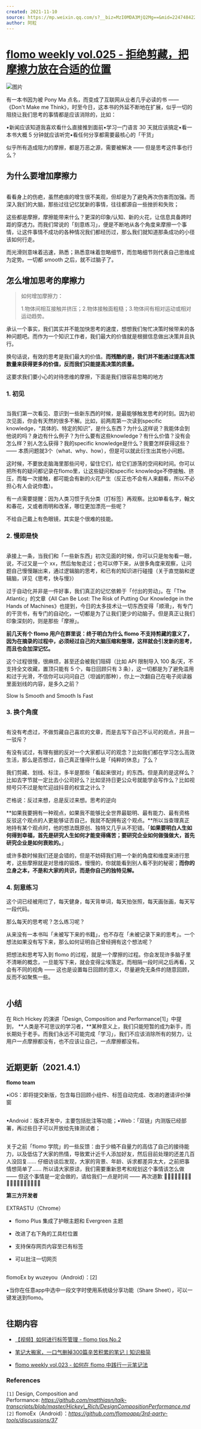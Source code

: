 ```yaml
---
created: 2021-11-10
source: https://mp.weixin.qq.com/s?__biz=MzI0MDA3MjQ2Mg==&mid=2247484229&idx=1&sn=5b1ebea747845f58cde6c3970bb0045d&chksm=e9212124de56a83261e9367168818ce7a96c2666632c53c3c4e5149f5543f041c433cf1f7f7a#rd
author: 阿粒
---
```


# [flomo weekly vol.025 - 拒绝剪藏，把摩擦力放在合适的位置](https://mp.weixin.qq.com/s?__biz=MzI0MDA3MjQ2Mg==&mid=2247484229&idx=1&sn=5b1ebea747845f58cde6c3970bb0045d&chksm=e9212124de56a83261e9367168818ce7a96c2666632c53c3c4e5149f5543f041c433cf1f7f7a#rd)


![图片](https://mmbiz.qpic.cn/mmbiz_png/wDNLH7zcd1NDSOjB37Fiah7gZq91F6QhpQKI7HDeX09v1FicPn2OAZGvib7cfINP3PRMTt0sR6AVibNzbOTIlKHicgg/640?wx_fmt=png&tp=png&wxfrom=5&wx_lazy=1&wx_co=1)

有一本书因为被 Pony Ma 点名，而变成了互联网从业者几乎必读的书 —— 《Don't Make me Think》，时至今日，这本书的外延不断地在扩展，似乎一切的阻挠让我们思考的事情都是应该消除的，比如：  

•新闻应该知道我喜欢看什么直接推到面前•学习一门语言 30 天就应该搞定•看一本书大概 5 分钟就应该听完•看任何分享都需要最核心的「干货」

似乎所有造成阻力的摩擦，都是万恶之源，需要被解决 —— 但是思考这件事也行么？

## 为什么要增加摩擦力

![图片](data:image/gif;base64,iVBORw0KGgoAAAANSUhEUgAAAAEAAAABCAYAAAAfFcSJAAAADUlEQVQImWNgYGBgAAAABQABh6FO1AAAAABJRU5ErkJggg==)

看看身上的伤疤，虽然疤痕的增生很不美观，但却是为了避免再次伤害而加强。而深入我们的大脑，那些过往记忆犹新的事情，往往都源自一些挫折和失败；

这些都是摩擦，摩擦能带来什么？更深的印象/认知、新的火花，让信息具备跨时距的穿透力。而我们常说的「刻意练习」，便是不断地从各个角度来摩擦一个事情，让这件事情不成功的各种情况我们都经历过，那么我们就知道那条成功的小径该如何行走。

而光滑则意味着迅速，熟悉；熟悉意味着忽略细节，而忽略细节则代表自己思维成为定势。一切都 smooth 之后，就不过脑子了。

## 怎么增加思考的摩擦力  

> 如何增加摩擦力：
> 
> 1.物体间相互接触并挤压；2.物体接触面粗糙；3.物体间有相对运动或相对运动趋势。

承认一个事实，我们其实并不能加快思考的速度，想想我们匆忙决策时候带来的各种问题吧。而作为一个知识工作者，我们最大的价值就是根据信息做出决策并且执行。

换句话说，有效的思考是我们最大的价值。**而残酷的是，我们并不能通过提高决策数量来获得更多的价值，反而我们只能提高决策的质量。**

这要求我们要小心的对待思维的摩擦，下面是我们很容易忽略的地方

### 1\. 初见

![图片](data:image/gif;base64,iVBORw0KGgoAAAANSUhEUgAAAAEAAAABCAYAAAAfFcSJAAAADUlEQVQImWNgYGBgAAAABQABh6FO1AAAAABJRU5ErkJggg==)

当我们第一次看见、意识到一些新东西的时候，是最能够触发思考的时刻。因为初次见面，你会有天然的很多不解。比如，前两周第一次读到specific knowledge，“具体的、特定的知识”，是什么东西？为什么这样说？我能体会到他说的吗？身边有什么例子？为什么要有这些knowledge？有什么价值？没有会怎么样？别人怎么获得？我的specific knowledge是什么？我要怎样获得这些？—— 本质问题就3个（what、why、how），但是可以就此衍生出其他小问题。  

这时候，不要放走脑海里那些问号，留住它们，给它们游荡的空间和时间。你可以把所有的疑问都记录在flomo里，让这些疑问和specific knowledge不停接触、挤压，而每一次接触，都可能会有新的火花产生（反正也不会有人来翻看，所以不必担心有人会说你蠢）。

有一点需要提醒：因为人类习惯于先分类（打标签）再观察。比如单看名字，翰文和春花，又或者雨明和改革，哪位更加漂亮一些呢？

不给自己戴上有色眼镜，其实是个很难的技能。

### 2\. 慢即是快

![图片](data:image/gif;base64,iVBORw0KGgoAAAANSUhEUgAAAAEAAAABCAYAAAAfFcSJAAAADUlEQVQImWNgYGBgAAAABQABh6FO1AAAAABJRU5ErkJggg==)

承接上一条，当我们和「一些新东西」初次见面的时候，你可以只是匆匆看一眼，说，不过又是一个 xx，然后匆匆走过；也可以停下来，从很多角度来观察，让问题自己慢慢蹦出来，通过逻辑脑的思考，和已有的知识进行碰撞（关于直觉脑和逻辑脑，详见《思考，快与慢》）

过于自动化并非是一件好事，我们真正的记忆依赖于「付出的劳动」。在「The Atlantic」的文章《All Can Be Lost: The Risk of Putting Our Knowledge in the Hands of Machines》也提到，今日的太多技术让一切东西变得「顺滑」，有专门的干货书，有专门的自动化，一切都是为了让我们更少的动脑子。但是真正让我们印象深刻的，则是那些「摩擦」。

**前几天有个 flomo 用户在群里说：终于明白为什么 flomo 不支持剪藏的意义了，因为在摘录的过程中，必须经过自己的大脑压缩和整理，这样就会引发新的思考，而且也会加深记忆。**

这个过程很慢，很麻烦，甚至还会被我们阻碍（比如 API 限制导入 100 条/天，不支持全文收藏，置顶只能有 5 个，每日回顾只有 3 条），这一切都是为了避免滥用和过于光滑，不信你可以问问自己（坦诚的那种），你上一次翻自己在电子阅读器里面划线的内容，是多久之前？

Slow Is Smooth and Smooth Is Fast

### 3\. 换个角度

![图片](data:image/gif;base64,iVBORw0KGgoAAAANSUhEUgAAAAEAAAABCAYAAAAfFcSJAAAADUlEQVQImWNgYGBgAAAABQABh6FO1AAAAABJRU5ErkJggg==)

有没有考虑过，不做剪藏自己喜欢的文章，而是去写下自己不认可的观点，并且一一驳斥？

有没有试过，有理有据的反对一个大家都认可的观念？比如我们都在学习怎么高效生活，那么是否想过，自己真正懂得什么是「纯粹的休息」了么？

我们剪藏、划线、标注，多半是那些「看起来很对」的东西。但是真的是这样么？比如去字节就一定比去小公司好么？比如坚持日更公众号就能学会写作么？比如视频号只不过是匆忙迎战抖音的权宜之计么？

芒格说：反过来想，总是反过来想。思考的逆向

**如果我要拥有一种观点，如果我不能够比全世界最聪明、最有能力、最有资格反驳这个观点的人更能够证否自己，我就不配拥有这个观点。**所以当查理真正地持有某个观点时，他的想法既原创、独特又几乎从不犯错。「**如果要明白人生如何得到幸福，首先是研究人生如何才能变得痛苦；要研究企业如何做强做大，首先研究企业是如何衰败的。**」

或许多数时候我们还是会错的，但是不妨碍我们用一个新的角度和维度来进行思考，这些摩擦就是对思维的锻炼，慢慢的，你就能看到别人看不到的秘密；**而你的立身之本，不是和大家的共识，而是你自己的独特见解。**

### 4\. 刻意练习

这个词已经被用烂了，每天健身，每天背单词，每天拍张照，每天画张画，每天写一段代码。

那么每天的思考呢？怎么练习呢？

从来没有一本书叫「未被写下来的书籍」，也不存在「未被记录下来的思考」。一个想法如果没有写下来，那么如何证明自己曾经拥有这个想法呢？

把想法和思考写入到 flomo 的过程，就是一个摩擦的过程。你会发现许多脑子里不清晰的概念，一旦能写下来，就会变得尘埃落定。而相隔一段时间之后再看，又会有不同的视角 —— 这也是设置每日回顾的意义，尽量避免无条件的随意回顾，反而不如聚焦一些。

![图片](data:image/gif;base64,iVBORw0KGgoAAAANSUhEUgAAAAEAAAABCAYAAAAfFcSJAAAADUlEQVQImWNgYGBgAAAABQABh6FO1AAAAABJRU5ErkJggg==)

## 小结

在 Rich Hickey 的演讲「Design, Composition and Performance\[1\]」中提到， **人类是不可思议的学习者，**某种意义上，我们只能短暂的成为新手，而长期处于老手。而我们永远不可能完成「学习」，我们不应该消除所有的努力，让用户一点摩擦都没有，也不应该让自己，一点摩擦都没有。

![图片](data:image/gif;base64,iVBORw0KGgoAAAANSUhEUgAAAAEAAAABCAYAAAAfFcSJAAAADUlEQVQImWNgYGBgAAAABQABh6FO1AAAAABJRU5ErkJggg==)

## 近期更新（2021.4.1）

**flomo team**

•iOS：即将提交新版，包含每日回顾小组件、标签自动完成、改进的邀请评价弹窗

![图片](data:image/gif;base64,iVBORw0KGgoAAAANSUhEUgAAAAEAAAABCAYAAAAfFcSJAAAADUlEQVQImWNgYGBgAAAABQABh6FO1AAAAABJRU5ErkJggg==)

•Android：版本开发中，主要包括批注等功能；•Web：「双链」内测版已经部署，再过些日子可以开放给先锋测试者；

![图片](data:image/gif;base64,iVBORw0KGgoAAAANSUhEUgAAAAEAAAABCAYAAAAfFcSJAAAADUlEQVQImWNgYGBgAAAABQABh6FO1AAAAABJRU5ErkJggg==)

  
关于之前「flomo 学院」的一些反馈：由于少楠不自量力的高估了自己的接待能力，以及低估了大家的热情，导致累计近千人添加好友，然后目前处理的还差几百人没回复…… 仔细访谈后发现，大家的背景、年龄、诉求都差异太大，之前把事情想简单了…… 所以请大家原谅，我们需要重新思考和规划这个事情该怎么做 —— 但这个事情是一定会做的，请给我们一点是时间 —— 再次道歉 🙇🏻🙇🏻🙇🏻🙇🏻🙇🏻🙇🏻🙇🏻🙇🏻🙇🏻  

**第三方开发者**

EXTRASTU（Chrome）

-   flomo Plus 集成了护眼主题和 Evergreen 主题
    
-   改进了右下角的工具栏位置
    
-   支持保存网页内容至已有标签
    
-   可以批注一切网页
    

![图片](data:image/gif;base64,iVBORw0KGgoAAAANSUhEUgAAAAEAAAABCAYAAAAfFcSJAAAADUlEQVQImWNgYGBgAAAABQABh6FO1AAAAABJRU5ErkJggg==)

flomoEx by wuzeyou（Android）：\[2\]

•当你在任意app中选中一段文字时使用系统级分享功能（Share Sheet），可以一键发送到flomo。

![图片](data:image/gif;base64,iVBORw0KGgoAAAANSUhEUgAAAAEAAAABCAYAAAAfFcSJAAAADUlEQVQImWNgYGBgAAAABQABh6FO1AAAAABJRU5ErkJggg==)

## 往期内容

-   [【视频】如何进行标签管理 - flomo tips No.2](http://mp.weixin.qq.com/s?__biz=MzI0MDA3MjQ2Mg==&mid=2247484204&idx=2&sn=d310cf157c6399c410b33d5da61c5192&chksm=e921214dde56a85bb5801a56bac15cccbe948c5f7a167ad1343d5d073fa17ca6604fb94e7a17&scene=21#wechat_redirect)  
    
-   [笔记大搬家，一口气删掉300篇辛苦积累的笔记丨知识极简](http://mp.weixin.qq.com/s?__biz=MzI0MDA3MjQ2Mg==&mid=2247484186&idx=2&sn=4ec4f6731ccda20970621e3920152585&chksm=e921217bde56a86dc3716f4317bf0c16b9422d352a60a6155ca6b3a597ed4b08a28f3474da2b&scene=21#wechat_redirect)  
    
-   [flomo weekly vol.023 - 如何在 flomo 中践行一元笔记法](http://mp.weixin.qq.com/s?__biz=MzI0MDA3MjQ2Mg==&mid=2247484175&idx=1&sn=77beaec55e4fb43dfab091419973638e&chksm=e921216ede56a878f99922c6cc3ca1afa74ca400c16923b92e11dbf20794342b4794702f0d06&scene=21#wechat_redirect)  
    

### References

`[1]` Design, Composition and Performance: _https://github.com/matthiasn/talk-transcripts/blob/master/Hickey\_Rich/DesignCompositionPerformance.md_  
`[2]` flomoEx（Android）：_https://github.com/flomoapp/3rd-party-tools/discussions/37_

